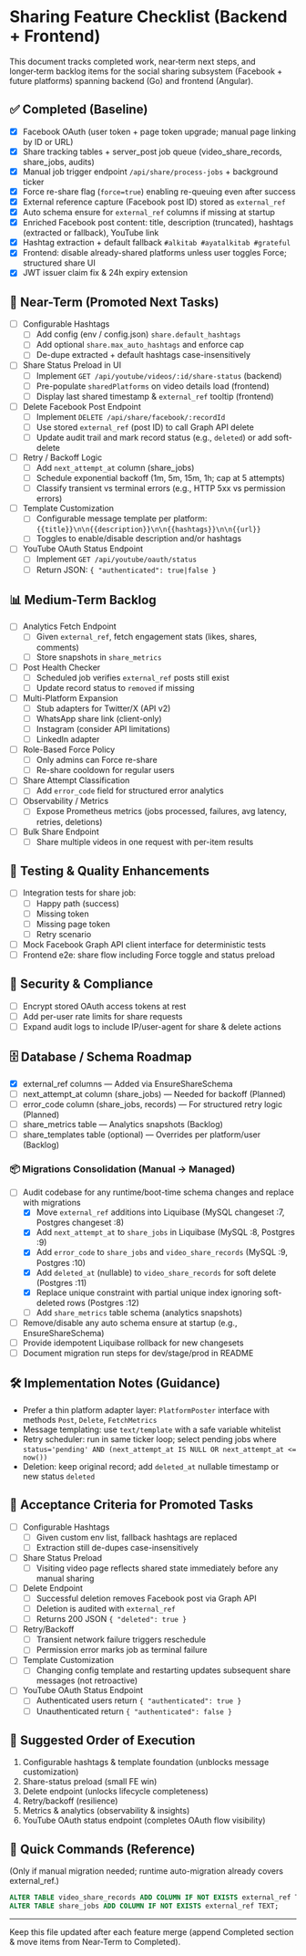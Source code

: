# Sharing Feature Checklist (Backend + Frontend)

This document tracks completed work, near‑term next steps, and longer‑term backlog items for the social sharing subsystem (Facebook + future platforms) spanning backend (Go) and frontend (Angular).

## ✅ Completed (Baseline)
- [x] Facebook OAuth (user token + page token upgrade; manual page linking by ID or URL)
- [x] Share tracking tables + server_post job queue (video_share_records, share_jobs, audits)
- [x] Manual job trigger endpoint `/api/share/process-jobs` + background ticker
- [x] Force re-share flag (`force=true`) enabling re-queuing even after success
- [x] External reference capture (Facebook post ID) stored as `external_ref`
- [x] Auto schema ensure for `external_ref` columns if missing at startup
- [x] Enriched Facebook post content: title, description (truncated), hashtags (extracted or fallback), YouTube link
- [x] Hashtag extraction + default fallback `#alkitab #ayatalkitab #grateful`
- [x] Frontend: disable already-shared platforms unless user toggles Force; structured share UI
- [x] JWT issuer claim fix & 24h expiry extension

## 🚀 Near-Term (Promoted Next Tasks)
- [ ] Configurable Hashtags
   - [ ] Add config (env / config.json) `share.default_hashtags`
   - [ ] Add optional `share.max_auto_hashtags` and enforce cap
   - [ ] De-dupe extracted + default hashtags case-insensitively
- [ ] Share Status Preload in UI
   - [ ] Implement `GET /api/youtube/videos/:id/share-status` (backend)
   - [ ] Pre-populate `sharedPlatforms` on video details load (frontend)
   - [ ] Display last shared timestamp & `external_ref` tooltip (frontend)
- [ ] Delete Facebook Post Endpoint
   - [ ] Implement `DELETE /api/share/facebook/:recordId`
   - [ ] Use stored `external_ref` (post ID) to call Graph API delete
   - [ ] Update audit trail and mark record status (e.g., `deleted`) or add soft-delete
- [ ] Retry / Backoff Logic
   - [ ] Add `next_attempt_at` column (share_jobs)
   - [ ] Schedule exponential backoff (1m, 5m, 15m, 1h; cap at 5 attempts)
   - [ ] Classify transient vs terminal errors (e.g., HTTP 5xx vs permission errors)
- [ ] Template Customization
   - [ ] Configurable message template per platform: `{{title}}\n\n{{description}}\n\n{{hashtags}}\n\n{{url}}`
   - [ ] Toggles to enable/disable description and/or hashtags
- [ ] YouTube OAuth Status Endpoint
   - [ ] Implement `GET /api/youtube/oauth/status`
   - [ ] Return JSON: `{ "authenticated": true|false }`

## 📊 Medium-Term Backlog
- [ ] Analytics Fetch Endpoint
   - [ ] Given `external_ref`, fetch engagement stats (likes, shares, comments)
   - [ ] Store snapshots in `share_metrics`
- [ ] Post Health Checker
   - [ ] Scheduled job verifies `external_ref` posts still exist
   - [ ] Update record status to `removed` if missing
- [ ] Multi-Platform Expansion
   - [ ] Stub adapters for Twitter/X (API v2)
   - [ ] WhatsApp share link (client-only)
   - [ ] Instagram (consider API limitations)
   - [ ] LinkedIn adapter
- [ ] Role-Based Force Policy
   - [ ] Only admins can Force re-share
   - [ ] Re-share cooldown for regular users
- [ ] Share Attempt Classification
   - [ ] Add `error_code` field for structured error analytics
- [ ] Observability / Metrics
   - [ ] Expose Prometheus metrics (jobs processed, failures, avg latency, retries, deletions)
- [ ] Bulk Share Endpoint
   - [ ] Share multiple videos in one request with per-item results

## 🧪 Testing & Quality Enhancements
- [ ] Integration tests for share job:
   - [ ] Happy path (success)
   - [ ] Missing token
   - [ ] Missing page token
   - [ ] Retry scenario
- [ ] Mock Facebook Graph API client interface for deterministic tests
- [ ] Frontend e2e: share flow including Force toggle and status preload

## 🔐 Security & Compliance
- [ ] Encrypt stored OAuth access tokens at rest
- [ ] Add per-user rate limits for share requests
- [ ] Expand audit logs to include IP/user-agent for share & delete actions

## 🗄️ Database / Schema Roadmap
- [x] external_ref columns — Added via EnsureShareSchema
- [ ] next_attempt_at column (share_jobs) — Needed for backoff (Planned)
- [ ] error_code column (share_jobs, records) — For structured retry logic (Planned)
- [ ] share_metrics table — Analytics snapshots (Backlog)
- [ ] share_templates table (optional) — Overrides per platform/user (Backlog)

### 📦 Migrations Consolidation (Manual -> Managed)
- [ ] Audit codebase for any runtime/boot-time schema changes and replace with migrations
   - [x] Move `external_ref` additions into Liquibase (MySQL changeset :7, Postgres changeset :8)
   - [x] Add `next_attempt_at` to `share_jobs` in Liquibase (MySQL :8, Postgres :9)
   - [x] Add `error_code` to `share_jobs` and `video_share_records` (MySQL :9, Postgres :10)
   - [x] Add `deleted_at` (nullable) to `video_share_records` for soft delete (Postgres :11)
   - [x] Replace unique constraint with partial unique index ignoring soft-deleted rows (Postgres :12)
   - [ ] Add `share_metrics` table schema (analytics snapshots)
- [ ] Remove/disable any auto schema ensure at startup (e.g., EnsureShareSchema)
- [ ] Provide idempotent Liquibase rollback for new changesets
- [ ] Document migration run steps for dev/stage/prod in README

## 🛠 Implementation Notes (Guidance)
- Prefer a thin platform adapter layer: `PlatformPoster` interface with methods `Post`, `Delete`, `FetchMetrics`
- Message templating: use `text/template` with a safe variable whitelist
- Retry scheduler: run in same ticker loop; select pending jobs where `status='pending' AND (next_attempt_at IS NULL OR next_attempt_at <= now())`
- Deletion: keep original record; add `deleted_at` nullable timestamp or new status `deleted`

## 🧾 Acceptance Criteria for Promoted Tasks
- [ ] Configurable Hashtags
   - [ ] Given custom env list, fallback hashtags are replaced
   - [ ] Extraction still de-dupes case-insensitively
- [ ] Share Status Preload
   - [ ] Visiting video page reflects shared state immediately before any manual sharing
- [ ] Delete Endpoint
   - [ ] Successful deletion removes Facebook post via Graph API
   - [ ] Deletion is audited with `external_ref`
   - [ ] Returns 200 JSON `{ "deleted": true }`
- [ ] Retry/Backoff
   - [ ] Transient network failure triggers reschedule
   - [ ] Permission error marks job as terminal failure
- [ ] Template Customization
   - [ ] Changing config template and restarting updates subsequent share messages (not retroactive)
- [ ] YouTube OAuth Status Endpoint
   - [ ] Authenticated users return `{ "authenticated": true }`
   - [ ] Unauthenticated return `{ "authenticated": false }`

## 🧭 Suggested Order of Execution
1. Configurable hashtags & template foundation (unblocks message customization)
2. Share-status preload (small FE win)
3. Delete endpoint (unlocks lifecycle completeness)
4. Retry/backoff (resilience)
5. Metrics & analytics (observability & insights)
6. YouTube OAuth status endpoint (completes OAuth flow visibility)

## 📝 Quick Commands (Reference)
(Only if manual migration needed; runtime auto-migration already covers external_ref.)
```sql
ALTER TABLE video_share_records ADD COLUMN IF NOT EXISTS external_ref TEXT;
ALTER TABLE share_jobs ADD COLUMN IF NOT EXISTS external_ref TEXT;
```

---
Keep this file updated after each feature merge (append Completed section & move items from Near-Term to Completed).
